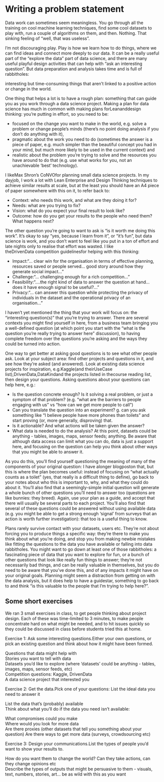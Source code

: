 # Writing a problem statement

Data work can sometimes seem meaningless. You go through all the training on cool machine learning techniques, find some cool datasets to play with, run a couple of algorithms on them, and then. Nothing. That sinking feeling of “well, that was useless”.

I’m not discouraging play. Play is how we learn how to do things, where we can find ideas and connect more deeply to our data. It can be a really useful part of the “explore the data” part of data science, and there are many useful playful design activities that can help with “ask an interesting question”. But data preparation and analysis takes time and is full of rabbitholes:

interesting but time-consuming things that aren’t linked to a positive action or change in the world.

One thing that helps a lot is to have a rough plan: something that can guide you as you work through a data science project. Making a plan for data science has much in common with making plans forLeananddesign thinking: you’re putting in effort, so you need to be:

* focused on the change you want to make in the world, e.g. solve a problem or change people’s minds \(there’s no point doing analysis if you don’t do anything with it\),
* pragmatic about the work you need to do \(sometimes the answer is a piece of paper, e.g. much simpler than the beautiful concept you had in your mind, but much more likely to be used in the current context\) and
* realistic about the problem you’re trying to solve and the resources you have around to do that \(e.g. use what works for you, not an unachievable ‘best’ technology\).

I likeMax Shron’s CoNVOfor planning small data science projects. In my dayjob, I work a lot with Lean Enterprise and Design Thinking techniques to achieve similar results at scale, but at the least you should have an A4 piece of paper somewhere with this on it, to refer back to:

* Context: who needs this work, and what are they doing it for?
* Needs: what are you trying to fix?
* Vision: what do you expect your final result to look like?
* Outcome: how do you get your results to the people who need them? What happens next?

The other question you’re going to want to ask is “is it worth me doing this work”. It’s okay to say “yes, because I learn from it”, or “it’s fun”, but data science is work, and you don’t want to feel like you put in a ton of effort and late nights only to realise that effort was wasted. I like  
 theDrivenData competition guidelinesfor helping with this thinking:

* Impact:“... clear win for the organisation in terms of effective planning, resources saved or people served... good story around how they generate social impact...”
* Challenge:“... challenging enough for a rich competition...”
* Feasibility:“....the right kind of data to answer the question at hand... does it have enough signal to be useful?...”
* Privacy:“... can answer this question while protecting the privacy of individuals in the dataset and the operational privacy of an organisation...”

I haven’t yet mentioned the thing that your work will focus on: the “interesting question\(s\)” that you’re trying to answer. There are several contexts you might find yourself in here, from a business team bringing you a well-defined question \(at which point you start with the “what is the question you’re really trying to answer here” discussion\), to having complete freedom over the questions you’re asking and the ways they could be turned into action.

One way to get better at asking good questions is to see what other people ask. Look at your subject area: find other projects and questions in it, and see how they’re asked \(and answered\). Look at existing data science projects for inspiration, e.g.Kaggle\(and theirUseCase list\),DrivenData,DataKindand the projects listed in thecourse reading list, then design your questions. Asking questions about your questions can help here, e.g.:

* Is the question concrete enough? Is it solving a real problem, or just a symptom of that problem? \(e.g. “what are the barriers to people engaging with us” vs “how can we get  more people to call”\)
* Can you translate the question into an experiment? g. can you ask something like “I believe people have more phones than toilets” and start proving \(or, more generally, disproving\) that.
* Is it actionable? And what actions will be taken given the answer?
* What data is needed to do the analysis? At this point, datasets could be anything - tables, images, maps, sensor feeds; anything. Be aware that although data access can limit what you can do, data is just a support here, and focusing on the question can help you think about other ways that you might be able to answer it.

As you do this, you’ll find yourself questioning the meaning of many of the components of your original question: I have alonger blogposton that, but this is where the plan becomes useful: instead of focusing on “what actually counts as a toilet” \(yes, that really is a difficult thing to define\), go back to your notes about who this is important to, why, and what they could do about it. You’ll also find that a seemingly-simple initial question will generate a whole bunch of other questions you’ll need to answer too \(questions are like bunnies: they breed\). Again, use your plan as a guide, and accept that there will usually be several parts to each project. You’ll also find that several of these questions could be answered without using available data \(e.g. you might be able to get a strong enough ‘signal’ from surveys that an action is worth further investigation\): that too is a useful thing to know.

Plans rarely survive contact with your datasets, users etc. They’re not about forcing you to produce things a specific way: they’re there to make you think about what you’re doing, and stop you from making newbie mistakes like fitting the questions to the data you have available or falling into data rabbitholes. You might want to go down at least one of those rabbitholes: a fascinating piece of data that you want to explore for fun, or a bunch of other questions that look like really fun things to answer; they’re not necessarily bad things, and can be really valuable in themselves, but you do need to be aware that you’ve done this, and of any impacts it might have on your original goals. Planning might seem a distraction from getting on with the data analysis, but it does help to have a guidestar, something to go back to and think “is this valuable to the people that I’m trying to help here?”.

## Some short exercises

We ran 3 small exercises in class, to get people thinking about project design. Each of these was time-limited to 3 minutes, to make people concentrate hard on what might be needed, and to hit issues quickly so they could be discussed in class before students tried this at home.

Exercise 1: Ask some interesting questions.Either your own questions, or pick an existing question and think about how it might have been formed.

Questions that data might help with  
 Stories you want to tell with data  
 Datasets you’d like to explore \(where ‘datasets’ could be anything - tables, images, maps, sensor feeds, etc\)  
 Competition questions: Kaggle, DrivenData  
 A data science project that interested you

Exercise 2: Get the data.Pick one of your questions: List the ideal data you need to answer it

List the data that’s \(probably\) available  
 Think about what you’ll do if the data you need isn’t available:

What compromises could you make  
 Where would you look for more data  
 Are there proxies \(other datasets that tell you something about your question\) Are there ways to get more data \(surveys, crowdsourcing etc\)

Exercise 3: Design your communications.List the types of people you’d want to show your results to.

How do you want them to change the world? Can they take actions, can they change opinions etc  
 Describe the types of outputs that might be persuasive to them - visuals, text, numbers, stories, art... be as wild with this as you want

